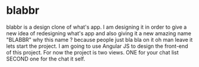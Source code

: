 # blabbr
blabbr is a design clone of what's app. I am designing it in order to give a new idea of redesigning what's app and also giving it a new amazing name "BLABBR" why this name ? because people just bla bla on it oh man leave it lets start the project. I am going to use Angular JS to design the front-end of this project. For now the project is two views. ONE for your chat list SECOND one for the chat it self.

